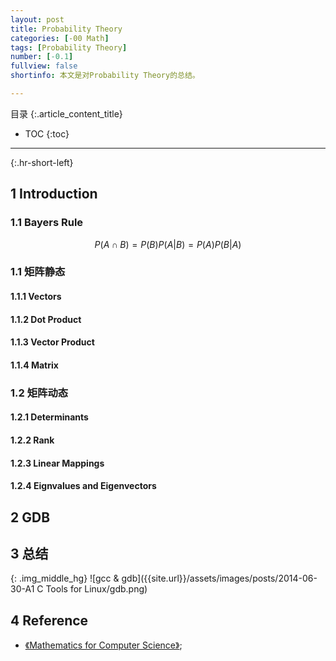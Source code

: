 ```yaml
---
layout: post
title: Probability Theory
categories: [-00 Math]
tags: [Probability Theory]
number: [-0.1]
fullview: false
shortinfo: 本文是对Probability Theory的总结。

---
```

目录
{:.article_content_title}


* TOC
{:toc}

---
{:.hr-short-left}

## 1 Introduction ##

### 1.1 Bayers Rule

$$P(A \cap B)=P(B)P(A|B) = P(A)P(B|A)$$

### 1.1 矩阵静态

#### 1.1.1 Vectors 

#### 1.1.2 Dot Product

#### 1.1.3 Vector Product

#### 1.1.4 Matrix

### 1.2 矩阵动态

#### 1.2.1 Determinants


#### 1.2.2 Rank

#### 1.2.3 Linear Mappings

#### 1.2.4 Eignvalues and Eigenvectors 


## 2 GDB ##

## 3 总结 ##

{: .img_middle_hg}
![gcc & gdb]({{site.url}}/assets/images/posts/2014-06-30-A1 C Tools for Linux/gdb.png)

## 4 Reference ##

- [《Mathematics for Computer Science》](https://courses.csail.mit.edu/6.042/spring17/mcs.pdf);





